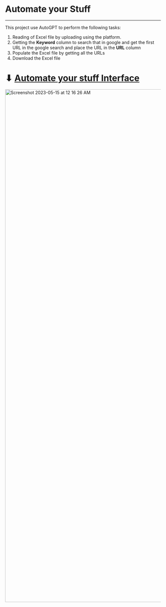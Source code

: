 # Automate your Stuff
---
This project use AutoGPT to perform the following tasks:

1) Reading of Excel file by uploading using the platform.
2) Getting the **Keyword** column to search that in google and get the first URL in the google search and place the URL in the **URL** column
3) Populate the Excel file by getting all the URLs
4) Download the Excel file

# ⬇ [Automate your stuff Interface](https://aziz-ullah-khan-stuff-automation-app-pgysne.streamlit.app/)
<img width="1656" alt="Screenshot 2023-05-15 at 12 16 26 AM" src="https://github.com/aziz-ullah-khan/stuff-automation/assets/25382680/4530ef5d-a1c9-4117-b63b-7f73f876e8ab">
